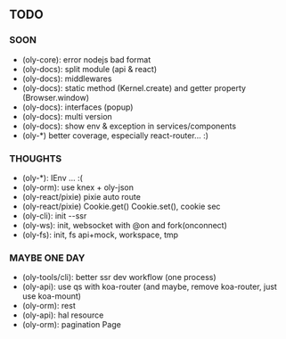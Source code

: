 ## TODO

### SOON

- (oly-core): error nodejs bad format
- (oly-docs): split module (api & react)
- (oly-docs): middlewares
- (oly-docs): static method (Kernel.create) and getter property (Browser.window)
- (oly-docs): interfaces (popup) 
- (oly-docs): multi version
- (oly-docs): show env & exception in services/components
- (oly-*) better coverage, especially react-router... :)
  
### THOUGHTS

- (oly-*): IEnv ... :(
- (oly-orm): use knex + oly-json
- (oly-react/pixie) pixie auto route
- (oly-react/pixie) Cookie.get() Cookie.set(), cookie sec
- (oly-cli): init --ssr
- (oly-ws): init, websocket with @on and fork(onconnect)
- (oly-fs): init, fs api+mock, workspace, tmp

### MAYBE ONE DAY

- (oly-tools/cli): better ssr dev workflow (one process)
- (oly-api): use qs with koa-router (and maybe, remove koa-router, just use koa-mount)
- (oly-orm): rest
- (oly-api): hal resource
- (oly-orm): pagination Page
